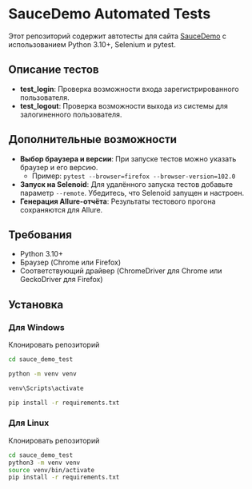 # SauceDemo Automated Tests

Этот репозиторий содержит автотесты для сайта [SauceDemo](https://www.saucedemo.com/) с использованием Python 3.10+, Selenium и pytest.

## Описание тестов

- **test_login**: Проверка возможности входа зарегистрированного пользователя.
- **test_logout**: Проверка возможности выхода из системы для залогиненного пользователя.

## Дополнительные возможности

- **Выбор браузера и версии**: При запуске тестов можно указать браузер и его версию.
  - Пример: `pytest --browser=firefox --browser-version=102.0`
- **Запуск на Selenoid**: Для удалённого запуска тестов добавьте параметр `--remote`. Убедитесь, что Selenoid запущен и настроен.
- **Генерация Allure-отчёта**: Результаты тестового прогона сохраняются для Allure.

## Требования

- Python 3.10+
- Браузер (Chrome или Firefox)
- Соответствующий драйвер (ChromeDriver для Chrome или GeckoDriver для Firefox)

## Установка

### Для Windows

Клонировать репозиторий

   ```bash
   cd sauce_demo_test
   ```
   ```bash
   python -m venv venv
   ```
   ```bash
   venv\Scripts\activate
   ```
   ```bash
   pip install -r requirements.txt
   ```
### Для Linux

Клонировать репозиторий
  ```bash
  cd sauce_demo_test
  python3 -m venv venv
  source venv/bin/activate
  pip install -r requirements.txt
  ```

